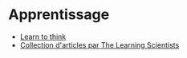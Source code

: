 # Apprentissage

- [Learn to think](https://brilliant.org/)
- [Collection d'articles par The Learning Scientists](https://www.learningscientists.org/)
